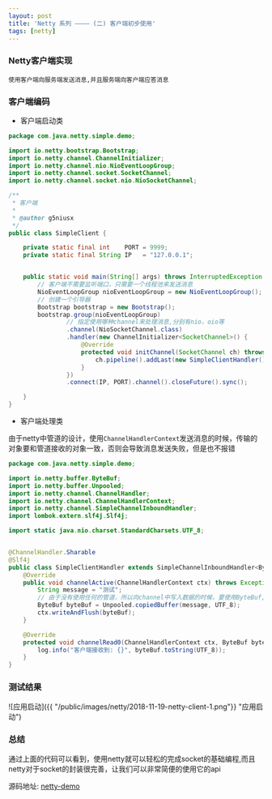 ```yaml
---
layout: post
title: 'Netty 系列 ———— (二) 客户端初步使用'
tags: [netty]
---
```


### Netty客户端实现
`使用客户端向服务端发送消息,并且服务端向客户端应答消息`

### 客户端编码

- 客户端启动类

```java
package com.java.netty.simple.demo;

import io.netty.bootstrap.Bootstrap;
import io.netty.channel.ChannelInitializer;
import io.netty.channel.nio.NioEventLoopGroup;
import io.netty.channel.socket.SocketChannel;
import io.netty.channel.socket.nio.NioSocketChannel;

/**
 * 客户端
 *
 * @author g5niusx
 */
public class SimpleClient {

    private static final int    PORT = 9999;
    private static final String IP   = "127.0.0.1";


    public static void main(String[] args) throws InterruptedException {
        // 客户端不需要监听端口，只需要一个线程池来发送消息
        NioEventLoopGroup nioEventLoopGroup = new NioEventLoopGroup();
        // 创建一个引导器
        Bootstrap bootstrap = new Bootstrap();
        bootstrap.group(nioEventLoopGroup)
                // 指定使用哪种channel来处理消息,分别有nio，oio等
                .channel(NioSocketChannel.class)
                .handler(new ChannelInitializer<SocketChannel>() {
                    @Override
                    protected void initChannel(SocketChannel ch) throws Exception {
                        ch.pipeline().addLast(new SimpleClientHandler());
                    }
                })
                .connect(IP, PORT).channel().closeFuture().sync();

    }
}

```

- 客户端处理类

由于netty中管道的设计，使用`ChannelHandlerContext`发送消息的时候，传输的对象要和管道接收的对象一致，否则会导致消息发送失败，但是也不报错

```java
package com.java.netty.simple.demo;

import io.netty.buffer.ByteBuf;
import io.netty.buffer.Unpooled;
import io.netty.channel.ChannelHandler;
import io.netty.channel.ChannelHandlerContext;
import io.netty.channel.SimpleChannelInboundHandler;
import lombok.extern.slf4j.Slf4j;

import static java.nio.charset.StandardCharsets.UTF_8;


@ChannelHandler.Sharable
@Slf4j
public class SimpleClientHandler extends SimpleChannelInboundHandler<ByteBuf> {
    @Override
    public void channelActive(ChannelHandlerContext ctx) throws Exception {
        String message = "测试";
        // 由于没有使用任何的管道，所以向channel中写入数据的时候，要使用ByteBuf,否则会造成消息无法发送
        ByteBuf byteBuf = Unpooled.copiedBuffer(message, UTF_8);
        ctx.writeAndFlush(byteBuf);
    }

    @Override
    protected void channelRead0(ChannelHandlerContext ctx, ByteBuf byteBuf) throws Exception {
        log.info("客户端接收到: {}", byteBuf.toString(UTF_8));
    }
}

```

### 测试结果
![应用启动]({{ "/public/images/netty/2018-11-19-netty-client-1.png"}} "应用启动")

### 总结
通过上面的代码可以看到，使用netty就可以轻松的完成socket的基础编程,而且netty对于socket的封装很完善，让我们可以非常简便的使用它的api


源码地址: [netty-demo](https://github.com/g5niusx/netty-demo/tree/master/src/main/java/com/java/netty/simple)


